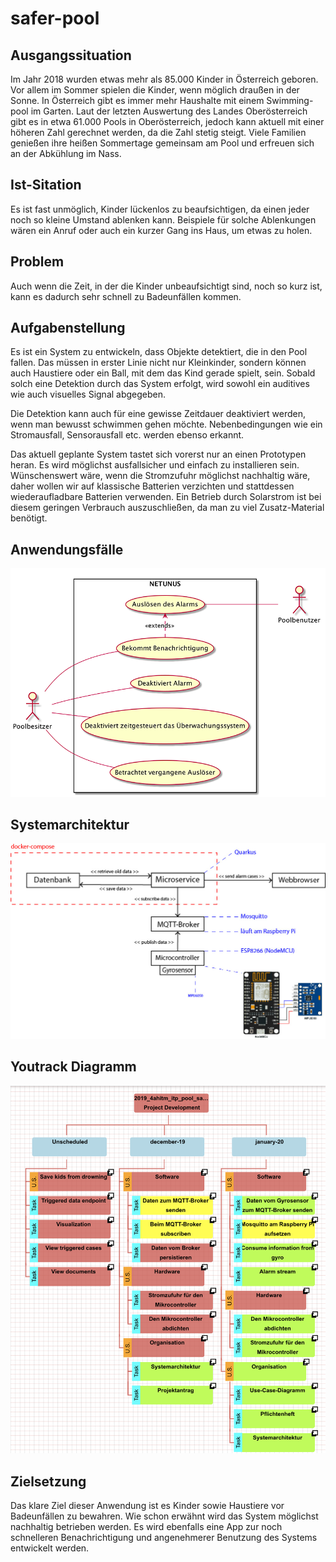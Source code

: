 # safer-pool

## Ausgangssituation
Im Jahr 2018 wurden etwas mehr als 85.000 Kinder in Österreich geboren. Vor allem im Sommer spielen die Kinder, 
wenn möglich draußen in der Sonne. In Österreich gibt es immer mehr Haushalte mit einem Swimming-pool im Garten. 
Laut der letzten Auswertung des Landes Oberösterreich gibt es in etwa 61.000 Pools in Oberösterreich, jedoch 
kann aktuell mit einer höheren Zahl gerechnet werden, da die Zahl stetig steigt. Viele Familien genießen ihre heißen Sommertage gemeinsam am Pool und erfreuen sich an der Abkühlung im Nass.

## Ist-Sitation
Es ist fast unmöglich, Kinder lückenlos zu beaufsichtigen, da einen jeder noch so kleine Umstand ablenken kann. 
Beispiele für solche Ablenkungen wären ein Anruf oder auch ein kurzer Gang ins Haus, um etwas zu holen.

## Problem
Auch wenn die Zeit, in der die Kinder unbeaufsichtigt sind, noch so kurz ist, kann es dadurch sehr schnell zu 
Badeunfällen kommen.

## Aufgabenstellung 
Es ist ein System zu entwickeln, dass Objekte detektiert, die in den Pool fallen. Das müssen in erster Linie 
nicht nur Kleinkinder, sondern können auch Haustiere oder ein Ball, mit dem das Kind gerade spielt, sein. Sobald 
solch eine Detektion durch das System erfolgt, wird sowohl ein auditives wie auch visuelles Signal abgegeben.

Die Detektion kann auch für eine gewisse Zeitdauer deaktiviert werden, wenn man bewusst schwimmen gehen möchte. 
Nebenbedingungen wie ein Stromausfall, Sensorausfall etc. werden ebenso erkannt.

Das aktuell geplante System tastet sich vorerst nur an einen Prototypen heran. Es wird möglichst ausfallsicher 
und 
einfach zu installieren sein. Wünschenswert wäre, wenn die Stromzufuhr möglichst nachhaltig wäre, daher wollen wir auf klassische Batterien verzichten und stattdessen wiederaufladbare Batterien verwenden. Ein Betrieb durch Solarstrom ist bei diesem geringen Verbrauch auszuschließen, da man zu viel Zusatz-Material benötigt.

## Anwendungsfälle
![Use-Case-Diagramm](https://raw.githubusercontent.com/KonstantinFrank01/safer-pool/master/assets/use_case_diagram.png)

## Systemarchitektur
![Systemarchitektur](https://raw.githubusercontent.com/KonstantinFrank01/safer-pool/master/assets/systemarchitektur.jpg)

## Youtrack Diagramm
![Youtrack-Diagramm](https://raw.githubusercontent.com/KonstantinFrank01/safer-pool/master/assets/youtrack-diagram-netunus.png)

## Zielsetzung
Das klare Ziel dieser Anwendung ist es Kinder sowie Haustiere vor Badeunfällen zu bewahren. Wie schon erwähnt wird das System möglichst nachhaltig betrieben werden. Es wird ebenfalls eine App zur noch schnelleren Benachrichtigung und angenehmerer Benutzung des Systems entwickelt werden.
